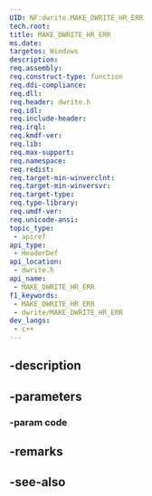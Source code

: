 ```yaml
---
UID: NF:dwrite.MAKE_DWRITE_HR_ERR
tech.root: 
title: MAKE_DWRITE_HR_ERR
ms.date: 
targetos: Windows
description: 
req.assembly: 
req.construct-type: function
req.ddi-compliance: 
req.dll: 
req.header: dwrite.h
req.idl: 
req.include-header: 
req.irql: 
req.kmdf-ver: 
req.lib: 
req.max-support: 
req.namespace: 
req.redist: 
req.target-min-winverclnt: 
req.target-min-winversvr: 
req.target-type: 
req.type-library: 
req.umdf-ver: 
req.unicode-ansi: 
topic_type:
 - apiref
api_type:
 - HeaderDef
api_location:
 - dwrite.h
api_name:
 - MAKE_DWRITE_HR_ERR
f1_keywords:
 - MAKE_DWRITE_HR_ERR
 - dwrite/MAKE_DWRITE_HR_ERR
dev_langs:
 - c++
---
```


## -description

## -parameters

### -param code

## -remarks

## -see-also


